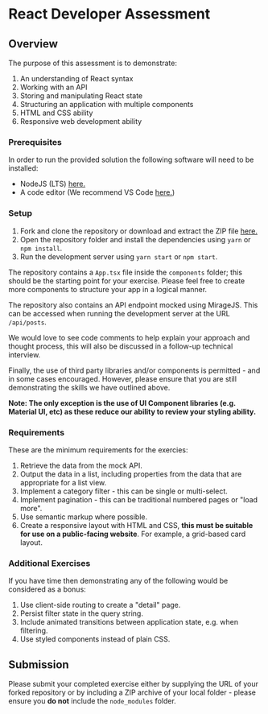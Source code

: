 # React Developer Assessment

## Overview

The purpose of this assessment is to demonstrate:

1. An understanding of React syntax
2. Working with an API
3. Storing and manipulating React state
4. Structuring an application with multiple components
5. HTML and CSS ability
6. Responsive web development ability

### Prerequisites

In order to run the provided solution the following software will need to be installed:

- NodeJS (LTS) [here.](https://nodejs.org/en/)
- A code editor (We recommend VS Code [here.](https://code.visualstudio.com/))

### Setup

1. Fork and clone the repository or download and extract the ZIP file [here.](https://github.com/netconstruct/react-developer-assessment/archive/master.zip)
2. Open the repository folder and install the dependencies using `yarn` or `npm install`.
3. Run the development server using `yarn start` or `npm start`.

The repository contains a `App.tsx` file inside the `components` folder; this should be the starting point for your exercise. Please feel free to create more components to structure your app in a logical manner.

The repository also contains an API endpoint mocked using MirageJS. This can be accessed when running the development server at the URL `/api/posts`.

We would love to see code comments to help explain your approach and thought process, this will also be discussed in a follow-up technical interview.

Finally, the use of third party libraries and/or components is permitted - and in some cases encouraged. However, please ensure that you are still demonstrating the skills we have outlined above.

**Note: The only exception is the use of UI Component libraries (e.g. Material UI, etc) as these reduce our ability to review your styling ability.**

### Requirements

These are the minimum requirements for the exercies:

1. Retrieve the data from the mock API.
1. Output the data in a list, including properties from the data that are appropriate for a list view.
1. Implement a category filter - this can be single or multi-select.
1. Implement pagination - this can be traditional numbered pages or "load more".
1. Use semantic markup where possible.
1. Create a responsive layout with HTML and CSS, **this must be suitable for use on a public-facing website**. For example, a grid-based card layout.

### Additional Exercises

If you have time then demonstrating any of the following would be considered as a bonus:

1. Use client-side routing to create a "detail" page.
1. Persist filter state in the query string.
1. Include animated transitions between application state, e.g. when filtering.
1. Use styled components instead of plain CSS.

## Submission

Please submit your completed exercise either by supplying the URL of your forked repository or by including a ZIP archive of your local folder - please ensure you **do not** include the `node_modules` folder.
